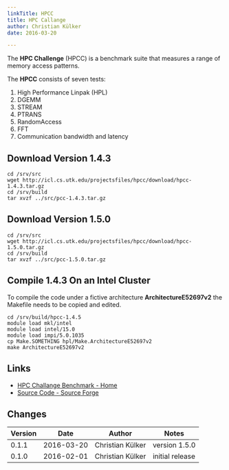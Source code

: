 ```yaml
---
linkTitle: HPCC
title: HPC Callange
author: Christian Külker
date: 2016-03-20

---
```


The **HPC Challenge** (HPCC) is a benchmark suite that measures a range of
memory access patterns.

The **HPCC** consists of seven tests:

1. High Performance Linpak (HPL)
2. DGEMM
3. STREAM
4. PTRANS
5. RandomAccess
6. FFT
7. Communication bandwidth and latency

## Download Version 1.4.3

```shell
cd /srv/src
wget http://icl.cs.utk.edu/projectsfiles/hpcc/download/hpcc-1.4.3.tar.gz
cd /srv/build
tar xvzf ../src/pcc-1.4.3.tar.gz
```

## Download Version 1.5.0

```shell
cd /srv/src
wget http://icl.cs.utk.edu/projectsfiles/hpcc/download/hpcc-1.5.0.tar.gz
cd /srv/build
tar xvzf ../src/pcc-1.5.0.tar.gz
```

## Compile 1.4.3 On an Intel Cluster

To compile the code under a fictive architecture **ArchitectureE52697v2** the
Makefile needs to be copied and edited.

```shell
cd /srv/build/hpcc-1.4.5
module load mkl/intel
module load intel/15.0
module load impi/5.0.1035
cp Make.SOMETHING hpl/Make.ArchitectureE52697v2
make ArchitectureE52697v2

```

## Links

* [HPC Challange Benchmark - Home](https://icl.utk.edu/hpcc/)
* [Source Code - Source Forge](https://sourceforge.net/projects/hpcc/)

## Changes

| Version | Date       | Author           | Notes                             |
| ------- | ---------- | ---------------- | --------------------------------- |
| 0.1.1   | 2016-03-20 | Christian Külker | version 1.5.0                     |
| 0.1.0   | 2016-02-01 | Christian Külker | initial release                   |


